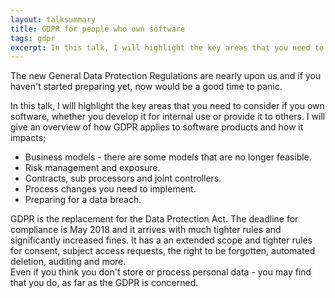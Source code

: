 ```yaml
---
layout: talksummary
title: GDPR for people who own software
tags: gdpr
excerpt: In this talk, I will highlight the key areas that you need to consider if you own software, whether you develop it for internal use or provide it to others.
---
```


The new General Data Protection Regulations are nearly upon us and if you haven't started preparing yet, now would be a good time to panic.

In this talk, I will highlight the key areas that you need to consider if you own software, whether you develop it for internal use or provide it to others. I will give an overview of how GDPR applies to software products and how it impacts;
- Business models - there are some models that are no longer feasible.
- Risk management and exposure.
- Contracts, sub processors and joint controllers.
- Process changes you need to implement.
- Preparing for a data breach.

GDPR is the replacement for the Data Protection Act. The deadline for compliance is May 2018 and it arrives with much tighter rules and significantly increased fines. It has a an extended scope and tighter rules for consent, subject access requests, the right to be forgotten, automated deletion, auditing and more.  
Even if you think you don't store or process personal data - you may find that you do, as far as the GDPR is concerned.